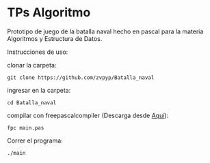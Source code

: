 # TPs Algoritmo

Prototipo de juego de la batalla naval hecho en pascal para la materia Algoritmos y Estructura de Datos.

Instrucciones de uso:

clonar la carpeta:

```
git clone https://github.com/zvpyp/Batalla_naval
```

ingresar en la carpeta:

```
cd Batalla_naval
```

compilar con freepascalcompiler (Descarga desde <a href="https://www.freepascal.org/download.html" target="_blank">Aquí</a>):

```
fpc main.pas
```

Correr el programa:

```
./main
```
